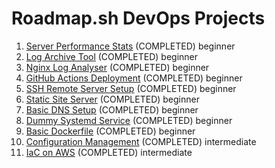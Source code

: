 # Roadmap.sh DevOps Projects

1. [Server Performance Stats](https://roadmap.sh/projects/server-stats) (COMPLETED) beginner
2. [Log Archive Tool](https://roadmap.sh/projects/log-archive-tool) (COMPLETED) beginner
3. [Nginx Log Analyser](https://roadmap.sh/projects/nginx-log-analyser) (COMPLETED) beginner
4. [GitHub Actions Deployment](https://roadmap.sh/projects/github-actions-deployment-workflow) (COMPLETED) beginner
5. [SSH Remote Server Setup](https://roadmap.sh/projects/ssh-remote-server-setup) (COMPLETED) beginner
6. [Static Site Server](https://roadmap.sh/projects/static-site-server) (COMPLETED) beginner
7. [Basic DNS Setup](https://roadmap.sh/projects/basic-dns) (COMPLETED) beginner
8. [Dummy Systemd Service](https://roadmap.sh/projects/dummy-systemd-service) (COMPLETED) beginner
9. [Basic Dockerfile](https://roadmap.sh/projects/basic-dockerfile) (COMPLETED) beginner
10. [Configuration Management](https://roadmap.sh/projects/configuration-management) (COMPLETED) intermediate
11. [IaC on AWS](https://roadmap.sh/projects/iac-digitalocean) (COMPLETED) intermediate
